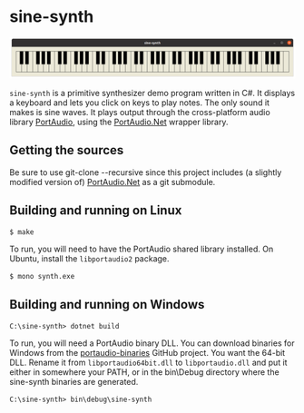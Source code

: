# sine-synth

![sine-synth](sine-synth.png)

`sine-synth` is a primitive synthesizer demo program written in C#.  It displays a keyboard and lets you click on keys to play notes.  The only sound it makes is sine waves.  It plays output through the cross-platform audio library [PortAudio](http://www.portaudio.com/), using the [PortAudio.Net](https://github.com/Kyle-Gagner/PortAudio.Net) wrapper library.

## Getting the sources

Be sure to use git-clone --recursive since this project includes (a slightly modified version of) [PortAudio.Net](https://github.com/Kyle-Gagner/PortAudio.Net) as a git submodule.

## Building and running on Linux


```
$ make
```

To run, you will need to have the PortAudio shared library installed.  On Ubuntu, install the `libportaudio2` package.

```
$ mono synth.exe
```

## Building and running on Windows

```
C:\sine-synth> dotnet build
```

To run, you will need a PortAudio binary DLL.  You can download binaries for Windows from the [portaudio-binaries](https://github.com/spatialaudio/portaudio-binaries) GitHub project.  You want the 64-bit DLL.  Rename it from `libportaudio64bit.dll` to `libportaudio.dll` and put it either in somewhere your PATH, or in the bin\Debug directory where the sine-synth binaries are generated.

```
C:\sine-synth> bin\debug\sine-synth
```



